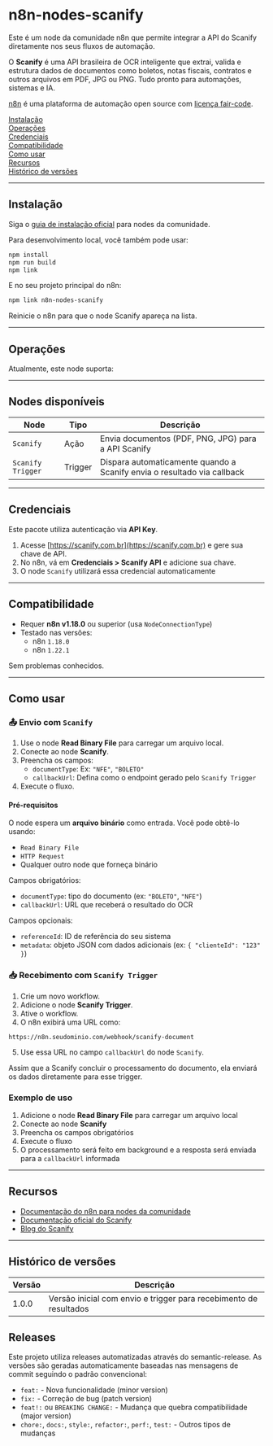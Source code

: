 # n8n-nodes-scanify

Este é um node da comunidade n8n que permite integrar a API do Scanify diretamente nos seus fluxos de automação.

O **Scanify** é uma API brasileira de OCR inteligente que extrai, valida e estrutura dados de documentos como boletos, notas fiscais, contratos e outros arquivos em PDF, JPG ou PNG. Tudo pronto para automações, sistemas e IA.

[n8n](https://n8n.io/) é uma plataforma de automação open source com [licença fair-code](https://docs.n8n.io/reference/license/).

[Instalação](#instalação)  
[Operações](#operações)  
[Credenciais](#credenciais)  
[Compatibilidade](#compatibilidade)  
[Como usar](#como-usar)  
[Recursos](#recursos)  
[Histórico de versões](#histórico-de-versões)  

---

## Instalação

Siga o [guia de instalação oficial](https://docs.n8n.io/integrations/community-nodes/installation/) para nodes da comunidade.

Para desenvolvimento local, você também pode usar:

```bash
npm install
npm run build
npm link
```

E no seu projeto principal do n8n:

```bash
npm link n8n-nodes-scanify
```

Reinicie o n8n para que o node Scanify apareça na lista.

---

## Operações

Atualmente, este node suporta:

---

## Nodes disponíveis

| Node             | Tipo     | Descrição                                                              |
|------------------|----------|------------------------------------------------------------------------|
| `Scanify`        | Ação     | Envia documentos (PDF, PNG, JPG) para a API Scanify                   |
| `Scanify Trigger`| Trigger  | Dispara automaticamente quando a Scanify envia o resultado via callback |

---

## Credenciais

Este pacote utiliza autenticação via **API Key**.

1. Acesse [https://scanify.com.br](https://scanify.com.br) e gere sua chave de API.
2. No n8n, vá em **Credenciais > Scanify API** e adicione sua chave.
3. O node `Scanify` utilizará essa credencial automaticamente

---

## Compatibilidade

- Requer **n8n v1.18.0** ou superior (usa `NodeConnectionType`)
- Testado nas versões:
  - n8n `1.18.0`
  - n8n `1.22.1`

Sem problemas conhecidos.

---

## Como usar

### 📤 Envio com `Scanify`

1. Use o node **Read Binary File** para carregar um arquivo local.
2. Conecte ao node **Scanify**.
3. Preencha os campos:
   - `documentType`: Ex: `"NFE"`, `"BOLETO"`
   - `callbackUrl`: Defina como o endpoint gerado pelo `Scanify Trigger`
4. Execute o fluxo.

#### Pré-requisitos

O node espera um **arquivo binário** como entrada. Você pode obtê-lo usando:
- `Read Binary File`
- `HTTP Request`
- Qualquer outro node que forneça binário

Campos obrigatórios:
- `documentType`: tipo do documento (ex: `"BOLETO"`, `"NFE"`)
- `callbackUrl`: URL que receberá o resultado do OCR

Campos opcionais:
- `referenceId`: ID de referência do seu sistema
- `metadata`: objeto JSON com dados adicionais (ex: `{ "clienteId": "123" }`)

### 📥 Recebimento com `Scanify Trigger`

1. Crie um novo workflow.
2. Adicione o node **Scanify Trigger**.
3. Ative o workflow.
4. O n8n exibirá uma URL como:

```
https://n8n.seudominio.com/webhook/scanify-document
```

5. Use essa URL no campo `callbackUrl` do node `Scanify`.

Assim que a Scanify concluir o processamento do documento, ela enviará os dados diretamente para esse trigger.

### Exemplo de uso

1. Adicione o node **Read Binary File** para carregar um arquivo local
2. Conecte ao node **Scanify**
3. Preencha os campos obrigatórios
4. Execute o fluxo
5. O processamento será feito em background e a resposta será enviada para a `callbackUrl` informada

---

## Recursos

- [Documentação do n8n para nodes da comunidade](https://docs.n8n.io/integrations/#community-nodes)
- [Documentação oficial do Scanify](https://docs.scanify.com.br/)
- [Blog do Scanify](https://scanify.com.br/blog)

---

## Histórico de versões

| Versão | Descrição |
|--------|-----------|
| 1.0.0  | Versão inicial com envio e trigger para recebimento de resultados |

## Releases

Este projeto utiliza releases automatizadas através do semantic-release. As versões são geradas automaticamente baseadas nas mensagens de commit seguindo o padrão convencional:

- `feat:` - Nova funcionalidade (minor version)
- `fix:` - Correção de bug (patch version)
- `feat!:` ou `BREAKING CHANGE:` - Mudança que quebra compatibilidade (major version)
- `chore:`, `docs:`, `style:`, `refactor:`, `perf:`, `test:` - Outros tipos de mudanças
